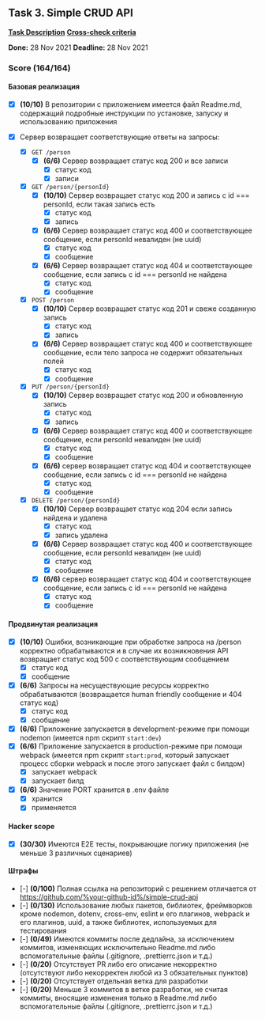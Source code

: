 ## Task 3. Simple CRUD API
**[Task Description](https://github.com/rolling-scopes-school/basic-nodejs-course/blob/master/descriptions/simple-crud-api.md)**
**[Cross-check criteria](https://github.com/rolling-scopes-school/basic-nodejs-course/blob/master/cross-check/simple-crud-api.md)**

**Done:** 28 Nov 2021
**Deadline:** 28 Nov 2021

### Score (164/164)

#### Базовая реализация

  - [x] **(10/10)** В репозитории с приложением имеется файл Readme.md, содержащий подробные инструкции по установке, запуску и использованию приложения

  - [x] Сервер возвращает соответствующие ответы на запросы:

    - [x] `GET /person`
      - [x] **(6/6)** Сервер возвращает статус код 200 и все записи
        - [x] статус код
        - [x] записи

    - [x] `GET /person/{personId}`
      - [x] **(10/10)** Сервер возвращает статус код 200 и запись с id === personId, если такая запись есть
        - [x] статус код
        - [x] запись
      - [x] **(6/6)** Сервер возвращает статус код 400 и соответствующее сообщение, если personId невалиден (не uuid)
        - [x] статус код
        - [x] сообщение
      - [x] **(6/6)** Сервер возвращает статус код 404 и соответствующее сообщение, если запись с id === personId не найдена
        - [x] статус код
        - [x] сообщение

    - [x] `POST /person`
      - [x] **(10/10)** Сервер возвращает статус код 201 и свеже созданную запись
        - [x] статус код
        - [x] запись
      - [x] **(6/6)** Сервер возвращает статус код 400 и соответствующее сообщение, если тело запроса не содержит обязательных полей
        - [x] статус код
        - [x] сообщение

    - [x] `PUT /person/{personId}`
      - [x] **(10/10)** Сервер возвращает статус код 200 и обновленную запись
        - [x] статус код
        - [x] запись
      - [x] **(6/6)** Сервер возвращает статус код 400 и соответствующее сообщение, если personId невалиден (не uuid)
        - [x] статус код
        - [x] сообщение
      - [x] **(6/6)** сервер возвращает статус код 404 и соответствующее сообщение, если запись с id === personId не найдена
        - [x] статус код
        - [x] сообщение

    - [x] `DELETE /person/{personId}`
      - [x] **(10/10)** Сервер возвращает статус код 204 если запись найдена и удалена
        - [x] статус код
        - [x] запись удалена
      - [x] **(6/6)** Сервер возвращает статус код 400 и соответствующее сообщение, если personId невалиден (не uuid)
        - [x] статус код
        - [x] сообщение
      - [x] **(6/6)** сервер возвращает статус код 404 и соответствующее сообщение, если запись с id === personId не найдена
        - [x] статус код
        - [x] сообщение

#### Продвинутая реализация

  - [x] **(10/10)** Ошибки, возникающие при обработке запроса на /person корректно обрабатываются и в случае их возникновения API возвращает статус код 500 с соответствующим сообщением
    - [x] статус код
    - [x] сообщение
  - [x] **(6/6)** Запросы на несуществующие ресурсы корректно обрабатываются (возвращается human friendly сообщение и 404 статус код)
    - [x] статус код
    - [x] сообщение
  - [x] **(6/6)** Приложение запускается в development-режиме при помощи nodemon (имеется npm скрипт `start:dev`)
  - [x] **(6/6)** Приложение запускается в production-режиме при помощи webpack (имеется npm скрипт `start:prod`, который запускает процесс сборки webpack и после этого запускает файл с билдом)
    - [x] запускает webpack
    - [x] запускает билд
  - [x] **(6/6)** Значение PORT хранится в .env файле
    - [x] хранится
    - [x] применяется

#### Hacker scope
  - [x] **(30/30)** Имеются E2E тесты, покрывающие логику приложения (не меньше 3 различных сценариев)

#### Штрафы
  - [-] **(0/100)** Полная ссылка на репозиторий с решением отличается от https://github.com/%your-github-id%/simple-crud-api
  - [-] **(0/130)** Использование любых пакетов, библиотек, фреймворков кроме nodemon, dotenv, cross-env, eslint и его плагинов, webpack и его плагинов, uuid, а также библиотек, используемых для тестирования
  - [-] **(0/49)** Имеются коммиты после дедлайна, за исключением коммитов, изменяющих исключительно Readme.md либо вспомогательные файлы (.gitignore, .prettierrc.json и т.д.)
  - [-] **(0/20)** Отсутствует PR либо его описание некорректно (отсутствуют либо некорректен любой из 3 обязательных пунктов)
  - [-] **(0/20)** Отсутствует отдельная ветка для разработки
  - [-] **(0/20)** Меньше 3 коммитов в ветке разработки, не считая коммиты, вносящие изменения только в Readme.md либо вспомогательные файлы (.gitignore, .prettierrc.json и т.д.)
